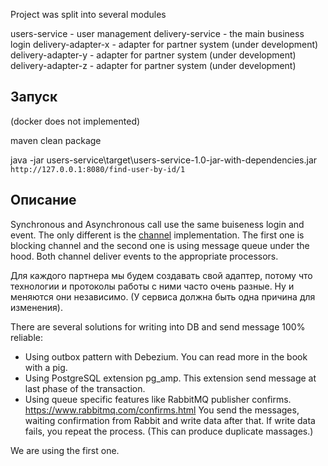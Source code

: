 Project was split into several modules

users-service - user management
delivery-service - the main business login
delivery-adapter-x - adapter for partner system (under development)
delivery-adapter-y - adapter for partner system (under development)
delivery-adapter-z - adapter for partner system (under development)

## Запуск
(docker does not implemented)

maven clean package

java -jar users-service\target\users-service-1.0-jar-with-dependencies.jar
`http://127.0.0.1:8080/find-user-by-id/1`

## Описание
Synchronous and Asynchronous call use the same buiseness login and event.
The only different is the [channel](https://www.enterpriseintegrationpatterns.com/MessageChannel.html) implementation.
The first one is blocking channel and the second one is using message queue under the hood.
Both channel deliver events to the appropriate processors.

Для каждого партнера мы будем создавать свой адаптер, потому что технологии и протоколы работы с ними часто очень разные.
Ну и меняются они независимо. (У сервиса должна быть одна причина для изменения).

There are several solutions for writing into DB and send message 100% reliable:
* Using outbox pattern with Debezium. You can read more in the book with a pig.
* Using PostgreSQL extension pg_amp. This extension send message at last phase of the transaction.
* Using queue specific features like RabbitMQ publisher confirms. https://www.rabbitmq.com/confirms.html You send the messages, waiting confirmation from Rabbit and write data after that. If write data fails, you repeat the process. (This can produce duplicate massages.)

We are using the first one.